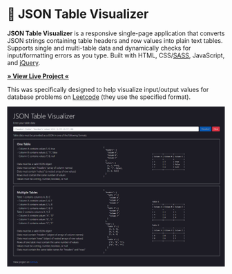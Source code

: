 # 🔎 JSON Table Visualizer

<b>JSON Table Visualizer</b> is a responsive single-page application that converts JSON strings containing table headers and row values into plain text tables. Supports single and multi-table data and dynamically checks for input/formatting errors as you type. Built with HTML, CSS/[SASS](https://sass-lang.com/), JavaScript, and [jQuery](https://jquery.com/).

<b><a href="https://ahhreggi.github.io/json-table-visualizer/" target="_blank">
   » View Live Project «
</a></b>

This was specifically designed to help visualize input/output values for database problems on [Leetcode](https://leetcode.com/) (they use the specified format).

<img src="./assets/jsonvis-screenshot.png" />
